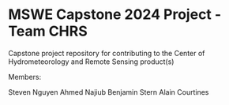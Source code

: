 # MSWE Capstone 2024 Project - Team CHRS

Capstone project repository for contributing to the Center of Hydrometeorology and Remote Sensing product(s)

Members:

Steven Nguyen
Ahmed Najiub
Benjamin Stern
Alain Courtines
